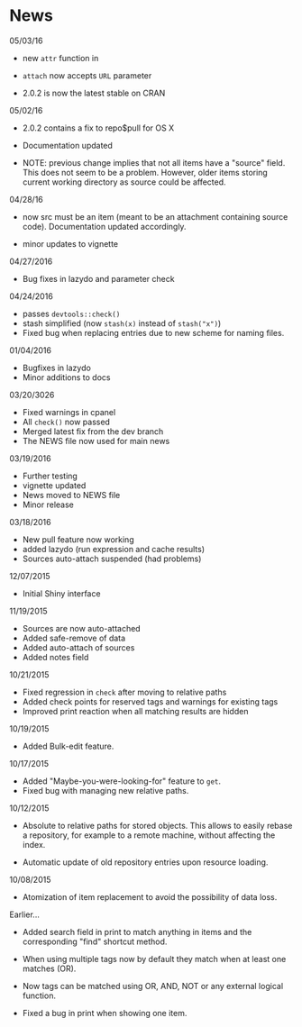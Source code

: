 
# News

05/03/16

+ new `attr` function in

+ `attach` now accepts `URL` parameter

+ 2.0.2 is now the latest stable on CRAN


05/02/16

+ 2.0.2 contains a fix to repo$pull for OS X

+ Documentation updated

+ NOTE: previous change implies that not all items have a "source"
field. This does not seem to be a problem. However, older items
storing current working directory as source could be affected.

04/28/16

+ now src must be an item (meant to be an attachment containing source
code). Documentation updated accordingly.

+ minor updates to vignette


04/27/2016

+ Bug fixes in lazydo and parameter check

04/24/2016

+ passes `devtools::check()`
+ stash simplified (now `stash(x)` instead of `stash("x")`)
+ Fixed bug when replacing entries due to new scheme for naming files.

01/04/2016

+ Bugfixes in lazydo
+ Minor additions to docs


03/20/3026

+ Fixed warnings in cpanel
+ All `check()` now passed
+ Merged latest fix from the dev branch
+ The NEWS file now used for main news


03/19/2016

+ Further testing
+ vignette updated
+ News moved to NEWS file
+ Minor release

03/18/2016

+ New pull feature now working
+ added lazydo (run expression and cache results)
+ Sources auto-attach suspended (had problems)

12/07/2015

+ Initial Shiny interface


11/19/2015

+ Sources are now auto-attached
+ Added safe-remove of data
+ Added auto-attach of sources
+ Added notes field

10/21/2015

+ Fixed regression in `check` after moving to relative paths
+ Added check points for reserved tags and warnings for existing tags
+ Improved print reaction when all matching results are hidden

10/19/2015

+ Added Bulk-edit feature.

10/17/2015

+ Added "Maybe-you-were-looking-for" feature to `get`.
+ Fixed bug with managing new relative paths.

10/12/2015

+ Absolute to relative paths for stored objects. This allows to easily
rebase a repository, for example to a remote machine, without affecting
the index.

+ Automatic update of old repository entries upon resource loading.

10/08/2015

+ Atomization of item replacement to avoid the possibility of data
loss.

Earlier...

+ Added search field in print to match anything in items and the
corresponding "find" shortcut method.

+ When using multiple tags now by default they match when at least one
matches (OR).

+ Now tags can be matched using OR, AND, NOT or any external logical
function.

+ Fixed a bug in print when showing one item.
